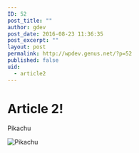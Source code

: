 ```yaml
---
ID: 52
post_title: ""
author: gdev
post_date: 2016-08-23 11:36:35
post_excerpt: ""
layout: post
permalink: http://wpdev.genus.net/?p=52
published: false
uid:
  - article2
---
```

# Article 2!

Pikachu

![Pikachu][1]

 [1]: Media/pika.jpg